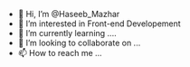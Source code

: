 - 👋 Hi, I’m @Haseeb_Mazhar
- 👀 I’m interested in Front-end Developement
- 🌱 I’m currently learning ....
- 💞️ I’m looking to collaborate on ...
- 📫 How to reach me ...

<!---
ha-seeb/ha-seeb is a ✨ special ✨ repository because its `README.md` (this file) appears on your GitHub profile.
You can click the Preview link to take a look at your changes.
--->
